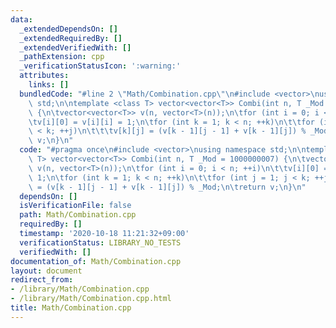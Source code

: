```yaml
---
data:
  _extendedDependsOn: []
  _extendedRequiredBy: []
  _extendedVerifiedWith: []
  _pathExtension: cpp
  _verificationStatusIcon: ':warning:'
  attributes:
    links: []
  bundledCode: "#line 2 \"Math/Combination.cpp\"\n#include <vector>\nusing namespace\
    \ std;\n\ntemplate <class T> vector<vector<T>> Combi(int n, T _Mod = 1000000007)\
    \ {\n\tvector<vector<T>> v(n, vector<T>(n));\n\tfor (int i = 0; i < n; ++i)\n\t\
    \tv[i][0] = v[i][i] = 1;\n\tfor (int k = 1; k < n; ++k)\n\t\tfor (int j = 1; j\
    \ < k; ++j)\n\t\t\tv[k][j] = (v[k - 1][j - 1] + v[k - 1][j]) % _Mod;\n\treturn\
    \ v;\n}\n"
  code: "#pragma once\n#include <vector>\nusing namespace std;\n\ntemplate <class\
    \ T> vector<vector<T>> Combi(int n, T _Mod = 1000000007) {\n\tvector<vector<T>>\
    \ v(n, vector<T>(n));\n\tfor (int i = 0; i < n; ++i)\n\t\tv[i][0] = v[i][i] =\
    \ 1;\n\tfor (int k = 1; k < n; ++k)\n\t\tfor (int j = 1; j < k; ++j)\n\t\t\tv[k][j]\
    \ = (v[k - 1][j - 1] + v[k - 1][j]) % _Mod;\n\treturn v;\n}\n"
  dependsOn: []
  isVerificationFile: false
  path: Math/Combination.cpp
  requiredBy: []
  timestamp: '2020-10-18 11:21:32+09:00'
  verificationStatus: LIBRARY_NO_TESTS
  verifiedWith: []
documentation_of: Math/Combination.cpp
layout: document
redirect_from:
- /library/Math/Combination.cpp
- /library/Math/Combination.cpp.html
title: Math/Combination.cpp
---
```

